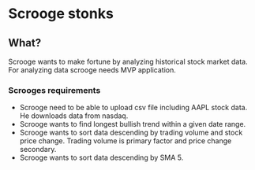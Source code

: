 # Scrooge stonks

## What?
Scrooge wants to make fortune by analyzing historical stock market data. For analyzing data scrooge needs MVP application.
### Scrooges requirements
- Scrooge need to be able to upload csv file including AAPL stock data. He downloads  data from nasdaq.
- Scrooge wants to find longest bullish trend within a given date range.
- Scrooge wants to sort data descending by trading volume and stock price change. Trading volume is primary factor and price change secondary.
- Scrooge wants to sort data descending by SMA 5.